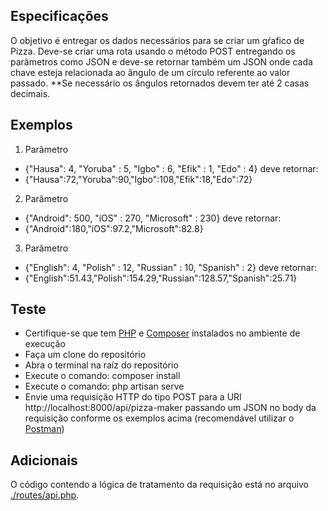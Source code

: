 ## Especificações

O objetivo é entregar os dados necessários para se criar um gŕafico de Pizza.
Deve-se criar uma rota usando o método POST entregando os parâmetros como
JSON e deve-se retornar também um JSON onde cada chave esteja relacionada ao
ângulo de um círculo referente ao valor passado.
**Se necessário os ângulos retornados devem ter até 2 casas decimais.

## Exemplos

1. Parâmetro
- {"Hausa": 4, "Yoruba" : 5, "Igbo" : 6, "Efik" : 1, "Edo" : 4} deve retornar:
- {"Hausa":72,"Yoruba":90,"Igbo":108,"Efik":18,"Edo":72}

2. Parâmetro
- {"Android": 500, "iOS" : 270, "Microsoft" : 230} deve retornar:
- {"Android":180,"iOS":97.2,"Microsoft":82.8}

3. Parâmetro
- {"English": 4, "Polish" : 12, "Russian" : 10, "Spanish" : 2} deve retornar:
- {"English":51.43,"Polish":154.29,"Russian":128.57,"Spanish":25.71}

## Teste

- Certifique-se que tem [PHP](https://www.php.net/downloads.php) e [Composer](https://getcomposer.org/download/) instalados no ambiente de execução
- Faça um clone do repositório
- Abra o terminal na raíz do repositório
- Execute o comando: composer install
- Execute o comando: php artisan serve
- Envie uma requisição HTTP do tipo POST para a URI http://localhost:8000/api/pizza-maker passando um JSON no body da requisição conforme os exemplos acima (recomendável utilizar o [Postman](https://www.postman.com/downloads/))

## Adicionais

O código contendo a lógica de tratamento da requisição está no arquivo [./routes/api.php](https://github.com/abfranca/apititatherapy/blob/main/routes/api.php).